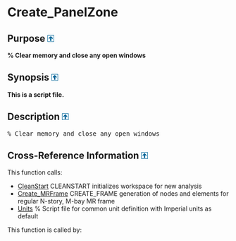 
<!-- <a name="_top"></a>
<div><a href="../../index.md">Home</a> &gt;  <a href="#">src</a> &gt; <a href="index.md">Other</a> &gt; Create_PanelZone.m</div> -->

<!--<table width="100%"><tr><td align="left"><a href="../../index.md"><img alt="<" border="0" src="../../left.png">&nbsp;Master index</a></td>
<td align="right"><a href="index.md">Index for src\Other&nbsp;<img alt=">" border="0" src="../../right.png"></a></td></tr></table>-->

<h1>Create_PanelZone
</h1>

<h2 id="purpose"><a name="_name"></a>Purpose <a href="#_top"><img alt="^" border="0" src="../../up.png"></a></h2>
<div class="box"><strong>% Clear memory and close any open windows</strong></div>

<h2><a name="_synopsis"></a>Synopsis <a href="#_top"><img alt="^" border="0" src="../../up.png"></a></h2>
<div class="box"><strong>This is a script file. </strong></div>

<h2><a name="_description"></a>Description <a href="#_top"><img alt="^" border="0" src="../../up.png"></a></h2>
<div class="fragment"><pre class="comment">% Clear memory and close any open windows</pre></div>

<!-- crossreference -->
<h2><a name="_cross"></a>Cross-Reference Information <a href="#_top"><img alt="^" border="0" src="../../up.png"></a></h2>
This function calls:
<ul style="list-style-image:url(../../matlabicon.gif)">
<li><a href="../../src/Utilities/CleanStart.md" class="code" title="">CleanStart</a>	CLEANSTART initializes workspace for new analysis</li><li><a href="../../src/Utilities/PreProcessing/Create_MRFrame.md" class="code" title="function Frame = Create_MRFrame (Lbv,Hsv,nsub)">Create_MRFrame</a>	CREATE_FRAME generation of nodes and elements for regular N-story, M-bay MR frame</li><li><a href="../../src/Utilities/Units.md" class="code" title="">Units</a>	% Script file for common unit definition with Imperial units as default</li></ul>
This function is called by:
<ul style="list-style-image:url(../../matlabicon.gif)">
</ul>
<!-- crossreference -->




<!-- <hr><address>Generated on Wed 08-Jul-2020 12:41:00 by <strong><a href="http://www.artefact.tk/software/matlab/m2html/" title="Matlab Documentation in HTML">m2html</a></strong> &copy; 2005</address> -->